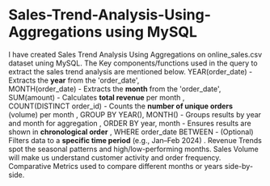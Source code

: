 # Sales-Trend-Analysis-Using-Aggregations using MySQL
I have created Sales Trend Analysis Using Aggregations on online_sales.csv dataset uning MySQL.
The Key components/functions used in the query to extract the sales trend analysis are mentioned below.
YEAR(order_date) - Extracts the **year** from the 'order_date',                             
MONTH(order_date) - Extracts the **month** from the 'order_date',
SUM(amount) - Calculates **total revenue** per month ,                                     
COUNT(DISTINCT order_id) - Counts the **number of unique orders** (volume) per month ,
GROUP BY YEAR(), MONTH() - Groups results by year and month for aggregation ,
ORDER BY year, month - Ensures results are shown in **chronological order** ,
WHERE order_date BETWEEN -  (Optional) Filters data to a **specific time period** (e.g., Jan–Feb 2024) .
Revenue Trends spot the seasonal patterns and high/low-performing months.
Sales Volume will make us understand customer activity and order frequency.
Comparative Metrics used to compare different months or years side-by-side.
